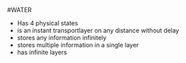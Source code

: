 #WATER

- Has 4 physical states
- is an instant transportlayer on any distance without delay
- stores any information infinitely
- stores multiple information in a single layer
- has infinite layers
